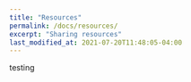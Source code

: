 ```yaml
---
title: "Resources"
permalink: /docs/resources/
excerpt: "Sharing resources"
last_modified_at: 2021-07-20T11:48:05-04:00
---
```


testing
